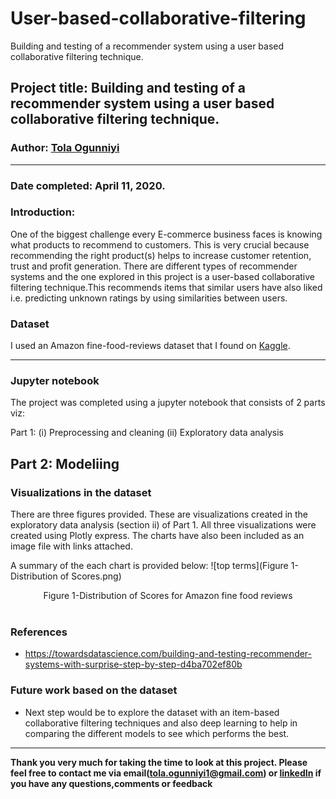 # User-based-collaborative-filtering
Building and testing of a recommender system using a user based collaborative filtering technique.
## Project title: Building and testing of a recommender system using a user based collaborative filtering technique.

### Author: [Tola Ogunniyi](https://www.linkedin.com/in/tolaogunniyi/)
----

### Date completed: April 11, 2020.

### Introduction:
One of the biggest challenge every E-commerce business faces is knowing what products to recommend to customers. This is very crucial 
because recommending the right product(s) helps to increase customer retention, trust and profit generation. There are different types of 
recommender systems and the one explored in this project is a user-based collaborative filtering technique.This recommends items that 
similar users have also liked i.e. predicting unknown ratings by using similarities between users.

### Dataset
I used an Amazon fine-food-reviews dataset that I found on [Kaggle](https://www.kaggle.com/snap/amazon-fine-food-reviews).

----
### Jupyter notebook 
The project was completed using a jupyter notebook that consists of 2 parts viz:

Part 1: 
 (i) Preprocessing and cleaning (ii) Exploratory data analysis

Part 2:
 Modeliing
 ----
 ### Visualizations in the dataset
There are three figures provided. These are visualizations created in the exploratory data analysis (section ii) of Part 1. All three 
visualizations were created using Plotly express. The charts have also been included as an image file with links attached.

A summary of the each chart is provided below:
![top terms](Figure 1-Distribution of Scores.png)
<div align="center"> Figure 1-Distribution of Scores for Amazon fine food reviews</div>
<br> 



### References
- https://towardsdatascience.com/building-and-testing-recommender-systems-with-surprise-step-by-step-d4ba702ef80b


### Future work based on the dataset
 - Next step would be to explore the dataset with an item-based collaborative filtering techniques and also deep learning 
 to help in comparing the different models to see which performs the best.
---

<strong>Thank you very much for taking the time to look at this project. Please feel free to contact me via 
email(tola.ogunniyi1@gmail.com) or [linkedIn](https://www.linkedin.com/in/tolaogunniyi/) if you have any 
questions,comments or feedback</strong>
